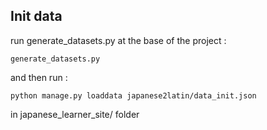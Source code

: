 

## Init data

run generate_datasets.py at the base of the project :

```
generate_datasets.py
```

and then run :

```
python manage.py loaddata japanese2latin/data_init.json
```

in japanese_learner_site/ folder